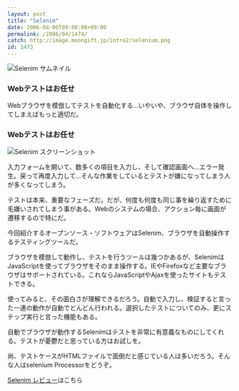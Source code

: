 ```yaml
---
layout: post
title: "Selenim"
date: 2006-04-06T09:00:00+09:00
permalink: /2006/04/1474/
catch: http://image.moongift.jp/intro2/selenium.png
id: 1473
---
```

 ![Selenim サムネイル](http://image.moongift.jp/intro2/selenium.t.png "Selenim サムネイル")
  

### Webテストはお任せ
  
Webブラウザを模倣してテストを自動化する…いやいや、ブラウザ自体を操作してしまえばもっと適切だ。  
<!--more-->  

### Webテストはお任せ
  

![Selenim スクリーンショット](http://image.moongift.jp/intro2/selenium.png "Selenim スクリーンショット")

  

入力フォームを開いて、数多くの項目を入力し、そして確認画面へ…エラー発生。戻って再度入力して…そんな作業をしているとテストが嫌になってしまう人が多くなってしまう。

  

テストは本来、重要なフェーズだ。だが、何度も何度も同じ事を繰り返すために毛嫌いされてしまう事がある。Webのシステムの場合、アクション毎に画面が遷移するので特にだ。

  

今回紹介するオープンソース・ソフトウェアはSelenim、ブラウザを自動操作するテスティングツールだ。

  

ブラウザを模倣して動作し、テストを行うツールは幾つかあるが、SelenimはJavaScriptを使ってブラウザをそのまま操作する。IEやFirefoxなど主要なブラウザはサポートされている。これならJavaScriptやAjaxを使ったサイトもテストできる。

  

使ってみると、その面白さが理解できるだろう。自動で入力し、検証すると言った一連の動作が自動でどんどん行われる。選択したテストについてのみ、更にステップ実行と言った機能もある。

  

自動でブラウザが動作するSelenimはテストを非常に有意義なものにしてくれる。テストが憂鬱だと思っている方はお試しを。

尚、テストケースがHTMLファイルで面倒だと感じている人は多いだろう。そんな人はselenium Processorをどうぞ。

  

[Selenim レビュー](http://oss.moongift.jp/review/i-1480.html)はこちら

